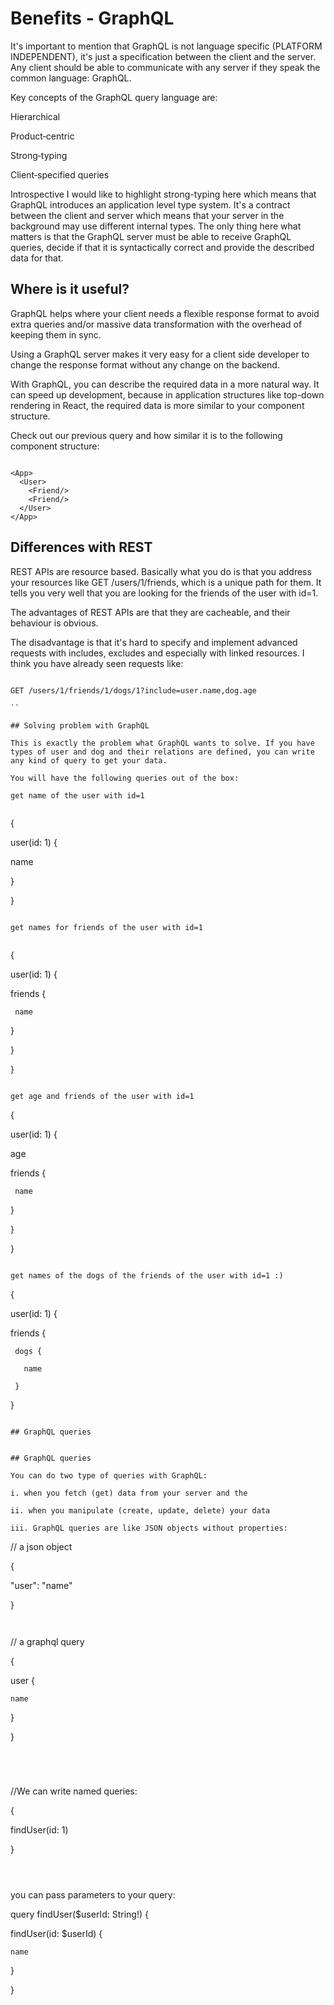 # Benefits - GraphQL

It's important to mention that GraphQL is not language specific (PLATFORM INDEPENDENT), it's just a specification between the client and the server. Any client should be able to communicate with any server if they speak the common language: GraphQL.

Key concepts of the GraphQL query language are:

Hierarchical

Product‐centric

Strong‐typing

Client‐specified queries

Introspective
I would like to highlight strong-typing here which means that GraphQL introduces an application level type system. It's a contract between the client and server which means that your server in the background may use different internal types. The only thing here what matters is that the GraphQL server must be able to receive GraphQL queries, decide if that it is syntactically correct and provide the described data for that.

## Where is it useful?

GraphQL helps where your client needs a flexible response format to avoid extra queries and/or massive data transformation with the overhead of keeping them in sync.

Using a GraphQL server makes it very easy for a client side developer to change the response format without any change on the backend.

With GraphQL, you can describe the required data in a more natural way. It can speed up development, because in application structures like top-down rendering in React, the required data is more similar to your component structure.

Check out our previous query and how similar it is to the following component structure:

```

<App>  
  <User>
    <Friend/>
    <Friend/>
  </User>
</App>  

```


## Differences with REST

REST APIs are resource based. Basically what you do is that you address your resources like GET /users/1/friends, which is a unique path for them. It tells you very well that you are looking for the friends of the user with id=1.

The advantages of REST APIs are that they are cacheable, and their behaviour is obvious.

The disadvantage is that it's hard to specify and implement advanced requests with includes, excludes and especially with linked resources. I think you have already seen requests like: 

```

GET /users/1/friends/1/dogs/1?include=user.name,dog.age

``

## Solving problem with GraphQL

This is exactly the problem what GraphQL wants to solve. If you have types of user and dog and their relations are defined, you can write any kind of query to get your data.

You will have the following queries out of the box:

get name of the user with id=1


``` 

{

 user(id: 1) {

   name

 }

}

```

get names for friends of the user with id=1


```

{

 user(id: 1) {

   friends {

     name

   }

 }

}

```

get age and friends of the user with id=1

```

{

 user(id: 1) {

   age

   friends {

     name

   }

 }

}

```

get names of the dogs of the friends of the user with id=1 :)

```
{

 user(id: 1) {

   friends {

     dogs {

       name

     }

   }

   ```

   ## GraphQL queries


## GraphQL queries

You can do two type of queries with GraphQL:

i. when you fetch (get) data from your server and the

ii. when you manipulate (create, update, delete) your data

iii. GraphQL queries are like JSON objects without properties:

```
// a json object

{

  "user": "name"

}

```


```

// a graphql query

{

  user {

    name

  }

}

```




```
//We can write named queries:

{

  findUser(id: 1)

}

```



```

you can pass parameters to your query:

query findUser($userId: String!) { 

  findUser(id: $userId) {

    name

  }
  
}

```
